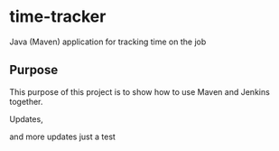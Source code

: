 # time-tracker
Java (Maven) application for tracking time on the job

## Purpose

This purpose of this project is to show how to use Maven and Jenkins together.

Updates, 

and more updates
just a test
